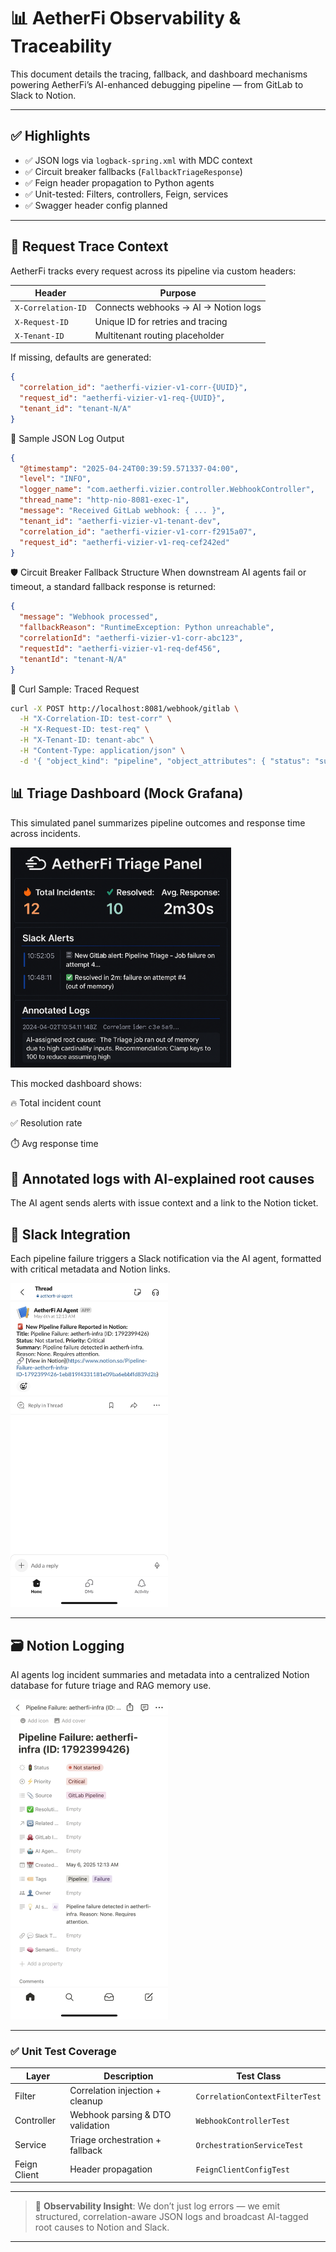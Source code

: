 # 📊 AetherFi Observability & Traceability

This document details the tracing, fallback, and dashboard mechanisms powering AetherFi’s AI-enhanced debugging pipeline — from GitLab to Slack to Notion.

---

## ✅ Highlights

- ✅ JSON logs via `logback-spring.xml` with MDC context
- ✅ Circuit breaker fallbacks (`FallbackTriageResponse`)
- ✅ Feign header propagation to Python agents
- ✅ Unit-tested: Filters, controllers, Feign, services
- ✅ Swagger header config planned

---

## 🔐 Request Trace Context

AetherFi tracks every request across its pipeline via custom headers:

| Header           | Purpose                                 |
|------------------|-----------------------------------------|
| `X-Correlation-ID` | Connects webhooks → AI → Notion logs |
| `X-Request-ID`     | Unique ID for retries and tracing     |
| `X-Tenant-ID`      | Multitenant routing placeholder        |

If missing, defaults are generated:

```json
{
  "correlation_id": "aetherfi-vizier-v1-corr-{UUID}",
  "request_id": "aetherfi-vizier-v1-req-{UUID}",
  "tenant_id": "tenant-N/A"
}
```

🧪 Sample JSON Log Output
```json
{
  "@timestamp": "2025-04-24T00:39:59.571337-04:00",
  "level": "INFO",
  "logger_name": "com.aetherfi.vizier.controller.WebhookController",
  "thread_name": "http-nio-8081-exec-1",
  "message": "Received GitLab webhook: { ... }",
  "tenant_id": "aetherfi-vizier-v1-tenant-dev",
  "correlation_id": "aetherfi-vizier-v1-corr-f2915a07",
  "request_id": "aetherfi-vizier-v1-req-cef242ed"
}
```

🛡️ Circuit Breaker Fallback Structure
When downstream AI agents fail or timeout, a standard fallback response is returned:

```json
{
  "message": "Webhook processed",
  "fallbackReason": "RuntimeException: Python unreachable",
  "correlationId": "aetherfi-vizier-v1-corr-abc123",
  "requestId": "aetherfi-vizier-v1-req-def456",
  "tenantId": "tenant-N/A"
}
```

📜 Curl Sample: Traced Request
```bash
curl -X POST http://localhost:8081/webhook/gitlab \
  -H "X-Correlation-ID: test-corr" \
  -H "X-Request-ID: test-req" \
  -H "X-Tenant-ID: tenant-abc" \
  -H "Content-Type: application/json" \
  -d '{ "object_kind": "pipeline", "object_attributes": { "status": "success" }}'
```

## 📊 Triage Dashboard (Mock Grafana)

This simulated panel summarizes pipeline outcomes and response time across incidents.

<img src="./assets/graphanaimage_aetherfi.png" alt="Grafana Mock Dashboard" width="70%" />

This mocked dashboard shows:

🔥 Total incident count

✅ Resolution rate

⏱️ Avg response time

🔁 Annotated logs with AI-explained root causes
---

The AI agent sends alerts with issue context and a link to the Notion ticket.

## 🔔 Slack Integration

Each pipeline failure triggers a Slack notification via the AI agent, formatted with critical metadata and Notion links.

<img src="./assets/slack_alert_pipeline_failure.jpg" alt="Slack Alert - AI Agent Response" width="50%" />

---

## 🗃️ Notion Logging

AI agents log incident summaries and metadata into a centralized Notion database for future triage and RAG memory use.

<img src="./assets/notion_incident_failure.jpg" alt="Notion Incident Record - GitLab Pipeline Failure" width="50%" />

---



### ✅ Unit Test Coverage

| Layer         | Description                         | Test Class                     |
|---------------|-------------------------------------|--------------------------------|
| Filter        | Correlation injection + cleanup     | `CorrelationContextFilterTest` |
| Controller    | Webhook parsing & DTO validation    | `WebhookControllerTest`        |
| Service       | Triage orchestration + fallback     | `OrchestrationServiceTest`     |
| Feign Client  | Header propagation                  | `FeignClientConfigTest`        |


---
 

> 🔭 **Observability Insight**: We don’t just log errors — we emit structured, correlation-aware JSON logs and broadcast AI-tagged root causes to Notion and Slack.



---
